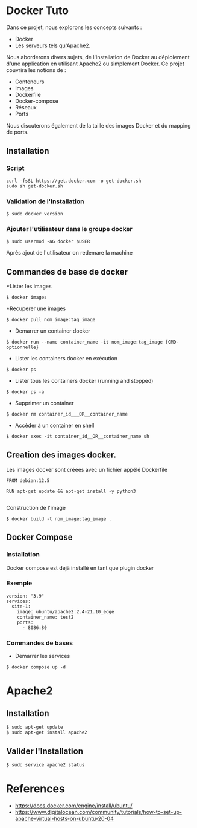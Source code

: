 # Docker Tuto
Dans ce projet, nous explorons les concepts suivants :
- Docker
- Les serveurs tels qu'Apache2.

Nous aborderons divers sujets, de l'installation de Docker au déploiement d'une application en utilisant Apache2 ou simplement Docker. 
Ce projet couvrira les notions de :
- Conteneurs
- Images
- Dockerfile
- Docker-compose
- Réseaux
- Ports

Nous discuterons également de la taille des images Docker et du mapping de ports.

## Installation

### Script
```
curl -fsSL https://get.docker.com -o get-docker.sh
sudo sh get-docker.sh
```
### Validation de l'Installation
````
$ sudo docker version
````

### Ajouter l'utilisateur dans le groupe docker
```
$ sudo usermod -aG docker $USER
```
Après ajout de l'utilisateur on redemare la machine

## Commandes de base de docker
*Lister les images
```
$ docker images
```
*Recuperer une  images
```
$ docker pull nom_image:tag_image
```

* Demarrer un container docker
```
$ docker run --name container_name -it nom_image:tag_image {CMD- optionnelle}
```

-  Lister les   containers docker en exécution
```
$ docker ps
```
-  Lister tous les   containers docker (running and stopped)

```
$ docker ps -a
```

- Supprimer un container
```
$ docker rm container_id___OR__container_name
```
* Accèder à un container en shell
```
$ docker exec -it container_id__OR__container_name sh
```

## Creation des images docker.
Les images docker sont créées avec un fichier appélé Dockerfile
```
FROM debian:12.5

RUN apt-get update && apt-get install -y python3


```
  Construction de l'image
```
$ docker build -t nom_image:tag_image .
```

## Docker Compose
### Installation
Docker compose est dejà installé en tant que plugin docker
### Exemple
```
version: "3.9"
services:
  site-1:
    image: ubuntu/apache2:2.4-21.10_edge
    container_name: test2
    ports:
      - 8086:80
```
### Commandes de bases
* Demarrer les services
```
$ docker compose up -d
```

# Apache2 
## Installation
```
$ sudo apt-get update
$ sudo apt-get install apache2
```
## Valider l'Installation

```
$ sudo service apache2 status
```


# References
* https://docs.docker.com/engine/install/ubuntu/
* https://www.digitalocean.com/community/tutorials/how-to-set-up-apache-virtual-hosts-on-ubuntu-20-04
